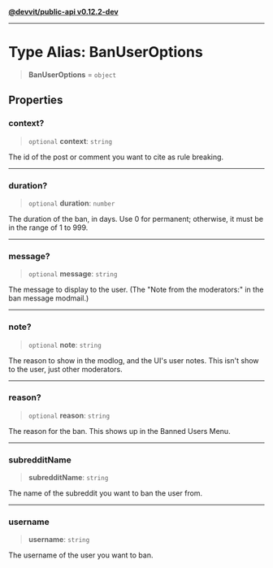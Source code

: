 [**@devvit/public-api v0.12.2-dev**](../../README.md)

---

# Type Alias: BanUserOptions

> **BanUserOptions** = `object`

## Properties

<a id="context"></a>

### context?

> `optional` **context**: `string`

The id of the post or comment you want to cite as rule breaking.

---

<a id="duration"></a>

### duration?

> `optional` **duration**: `number`

The duration of the ban, in days. Use 0 for permanent; otherwise, it must be in the range of 1 to 999.

---

<a id="message"></a>

### message?

> `optional` **message**: `string`

The message to display to the user. (The "Note from the moderators:" in the ban message modmail.)

---

<a id="note"></a>

### note?

> `optional` **note**: `string`

The reason to show in the modlog, and the UI's user notes. This isn't show to the user, just other moderators.

---

<a id="reason"></a>

### reason?

> `optional` **reason**: `string`

The reason for the ban. This shows up in the Banned Users Menu.

---

<a id="subredditname"></a>

### subredditName

> **subredditName**: `string`

The name of the subreddit you want to ban the user from.

---

<a id="username"></a>

### username

> **username**: `string`

The username of the user you want to ban.
